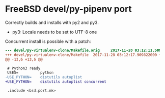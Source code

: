 FreeBSD devel/py-pipenv port
============================

Correctly builds and installs with py2 and py3.

- py3: Locale needs to be set to UTF-8 one

Concurrent install is possible with a patch:

```diff
--- devel/py-virtualenv-clone/Makefile.orig     2017-11-28 03:12:11.508492000 +0000
+++ devel/py-virtualenv-clone/Makefile  2017-11-28 03:12:17.909822000 +0000
@@ -13,6 +13,6 @@

 # Python3 ready
 USES=          python
-USE_PYTHON=    distutils autoplist
+USE_PYTHON=    distutils autoplist concurrent

 .include <bsd.port.mk>
```
